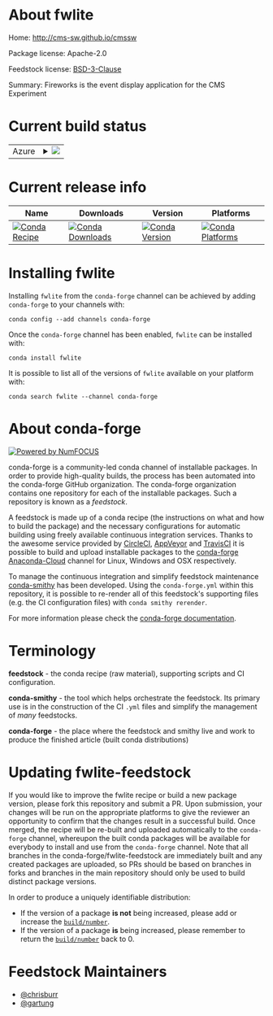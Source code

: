 About fwlite
============

Home: http://cms-sw.github.io/cmssw

Package license: Apache-2.0

Feedstock license: [BSD-3-Clause](https://github.com/conda-forge/fwlite-feedstock/blob/master/LICENSE.txt)

Summary: Fireworks is the event display application for the CMS Experiment

Current build status
====================


<table>
    
  <tr>
    <td>Azure</td>
    <td>
      <details>
        <summary>
          <a href="https://dev.azure.com/conda-forge/feedstock-builds/_build/latest?definitionId=6651&branchName=master">
            <img src="https://dev.azure.com/conda-forge/feedstock-builds/_apis/build/status/fwlite-feedstock?branchName=master">
          </a>
        </summary>
        <table>
          <thead><tr><th>Variant</th><th>Status</th></tr></thead>
          <tbody><tr>
              <td>linux_64_boost_cpp1.72.0c_compiler_version7cxx_compiler_version7fortran_compiler_version7python3.6.____cpython</td>
              <td>
                <a href="https://dev.azure.com/conda-forge/feedstock-builds/_build/latest?definitionId=6651&branchName=master">
                  <img src="https://dev.azure.com/conda-forge/feedstock-builds/_apis/build/status/fwlite-feedstock?branchName=master&jobName=linux&configuration=linux_64_boost_cpp1.72.0c_compiler_version7cxx_compiler_version7fortran_compiler_version7python3.6.____cpython" alt="variant">
                </a>
              </td>
            </tr><tr>
              <td>linux_64_boost_cpp1.72.0c_compiler_version7cxx_compiler_version7fortran_compiler_version7python3.7.____cpython</td>
              <td>
                <a href="https://dev.azure.com/conda-forge/feedstock-builds/_build/latest?definitionId=6651&branchName=master">
                  <img src="https://dev.azure.com/conda-forge/feedstock-builds/_apis/build/status/fwlite-feedstock?branchName=master&jobName=linux&configuration=linux_64_boost_cpp1.72.0c_compiler_version7cxx_compiler_version7fortran_compiler_version7python3.7.____cpython" alt="variant">
                </a>
              </td>
            </tr><tr>
              <td>linux_64_boost_cpp1.72.0c_compiler_version7cxx_compiler_version7fortran_compiler_version7python3.8.____cpython</td>
              <td>
                <a href="https://dev.azure.com/conda-forge/feedstock-builds/_build/latest?definitionId=6651&branchName=master">
                  <img src="https://dev.azure.com/conda-forge/feedstock-builds/_apis/build/status/fwlite-feedstock?branchName=master&jobName=linux&configuration=linux_64_boost_cpp1.72.0c_compiler_version7cxx_compiler_version7fortran_compiler_version7python3.8.____cpython" alt="variant">
                </a>
              </td>
            </tr><tr>
              <td>linux_64_boost_cpp1.72.0c_compiler_version9cxx_compiler_version9fortran_compiler_version9python3.6.____cpython</td>
              <td>
                <a href="https://dev.azure.com/conda-forge/feedstock-builds/_build/latest?definitionId=6651&branchName=master">
                  <img src="https://dev.azure.com/conda-forge/feedstock-builds/_apis/build/status/fwlite-feedstock?branchName=master&jobName=linux&configuration=linux_64_boost_cpp1.72.0c_compiler_version9cxx_compiler_version9fortran_compiler_version9python3.6.____cpython" alt="variant">
                </a>
              </td>
            </tr><tr>
              <td>linux_64_boost_cpp1.72.0c_compiler_version9cxx_compiler_version9fortran_compiler_version9python3.7.____cpython</td>
              <td>
                <a href="https://dev.azure.com/conda-forge/feedstock-builds/_build/latest?definitionId=6651&branchName=master">
                  <img src="https://dev.azure.com/conda-forge/feedstock-builds/_apis/build/status/fwlite-feedstock?branchName=master&jobName=linux&configuration=linux_64_boost_cpp1.72.0c_compiler_version9cxx_compiler_version9fortran_compiler_version9python3.7.____cpython" alt="variant">
                </a>
              </td>
            </tr><tr>
              <td>linux_64_boost_cpp1.72.0c_compiler_version9cxx_compiler_version9fortran_compiler_version9python3.8.____cpython</td>
              <td>
                <a href="https://dev.azure.com/conda-forge/feedstock-builds/_build/latest?definitionId=6651&branchName=master">
                  <img src="https://dev.azure.com/conda-forge/feedstock-builds/_apis/build/status/fwlite-feedstock?branchName=master&jobName=linux&configuration=linux_64_boost_cpp1.72.0c_compiler_version9cxx_compiler_version9fortran_compiler_version9python3.8.____cpython" alt="variant">
                </a>
              </td>
            </tr><tr>
              <td>linux_64_boost_cpp1.74.0c_compiler_version7cxx_compiler_version7fortran_compiler_version7python3.6.____cpython</td>
              <td>
                <a href="https://dev.azure.com/conda-forge/feedstock-builds/_build/latest?definitionId=6651&branchName=master">
                  <img src="https://dev.azure.com/conda-forge/feedstock-builds/_apis/build/status/fwlite-feedstock?branchName=master&jobName=linux&configuration=linux_64_boost_cpp1.74.0c_compiler_version7cxx_compiler_version7fortran_compiler_version7python3.6.____cpython" alt="variant">
                </a>
              </td>
            </tr><tr>
              <td>linux_64_boost_cpp1.74.0c_compiler_version7cxx_compiler_version7fortran_compiler_version7python3.7.____cpython</td>
              <td>
                <a href="https://dev.azure.com/conda-forge/feedstock-builds/_build/latest?definitionId=6651&branchName=master">
                  <img src="https://dev.azure.com/conda-forge/feedstock-builds/_apis/build/status/fwlite-feedstock?branchName=master&jobName=linux&configuration=linux_64_boost_cpp1.74.0c_compiler_version7cxx_compiler_version7fortran_compiler_version7python3.7.____cpython" alt="variant">
                </a>
              </td>
            </tr><tr>
              <td>linux_64_boost_cpp1.74.0c_compiler_version7cxx_compiler_version7fortran_compiler_version7python3.8.____cpython</td>
              <td>
                <a href="https://dev.azure.com/conda-forge/feedstock-builds/_build/latest?definitionId=6651&branchName=master">
                  <img src="https://dev.azure.com/conda-forge/feedstock-builds/_apis/build/status/fwlite-feedstock?branchName=master&jobName=linux&configuration=linux_64_boost_cpp1.74.0c_compiler_version7cxx_compiler_version7fortran_compiler_version7python3.8.____cpython" alt="variant">
                </a>
              </td>
            </tr><tr>
              <td>linux_64_boost_cpp1.74.0c_compiler_version9cxx_compiler_version9fortran_compiler_version9python3.6.____cpython</td>
              <td>
                <a href="https://dev.azure.com/conda-forge/feedstock-builds/_build/latest?definitionId=6651&branchName=master">
                  <img src="https://dev.azure.com/conda-forge/feedstock-builds/_apis/build/status/fwlite-feedstock?branchName=master&jobName=linux&configuration=linux_64_boost_cpp1.74.0c_compiler_version9cxx_compiler_version9fortran_compiler_version9python3.6.____cpython" alt="variant">
                </a>
              </td>
            </tr><tr>
              <td>linux_64_boost_cpp1.74.0c_compiler_version9cxx_compiler_version9fortran_compiler_version9python3.7.____cpython</td>
              <td>
                <a href="https://dev.azure.com/conda-forge/feedstock-builds/_build/latest?definitionId=6651&branchName=master">
                  <img src="https://dev.azure.com/conda-forge/feedstock-builds/_apis/build/status/fwlite-feedstock?branchName=master&jobName=linux&configuration=linux_64_boost_cpp1.74.0c_compiler_version9cxx_compiler_version9fortran_compiler_version9python3.7.____cpython" alt="variant">
                </a>
              </td>
            </tr><tr>
              <td>linux_64_boost_cpp1.74.0c_compiler_version9cxx_compiler_version9fortran_compiler_version9python3.8.____cpython</td>
              <td>
                <a href="https://dev.azure.com/conda-forge/feedstock-builds/_build/latest?definitionId=6651&branchName=master">
                  <img src="https://dev.azure.com/conda-forge/feedstock-builds/_apis/build/status/fwlite-feedstock?branchName=master&jobName=linux&configuration=linux_64_boost_cpp1.74.0c_compiler_version9cxx_compiler_version9fortran_compiler_version9python3.8.____cpython" alt="variant">
                </a>
              </td>
            </tr><tr>
              <td>osx_64_boost_cpp1.72.0fortran_compiler_version7python3.6.____cpython</td>
              <td>
                <a href="https://dev.azure.com/conda-forge/feedstock-builds/_build/latest?definitionId=6651&branchName=master">
                  <img src="https://dev.azure.com/conda-forge/feedstock-builds/_apis/build/status/fwlite-feedstock?branchName=master&jobName=osx&configuration=osx_64_boost_cpp1.72.0fortran_compiler_version7python3.6.____cpython" alt="variant">
                </a>
              </td>
            </tr><tr>
              <td>osx_64_boost_cpp1.72.0fortran_compiler_version7python3.7.____cpython</td>
              <td>
                <a href="https://dev.azure.com/conda-forge/feedstock-builds/_build/latest?definitionId=6651&branchName=master">
                  <img src="https://dev.azure.com/conda-forge/feedstock-builds/_apis/build/status/fwlite-feedstock?branchName=master&jobName=osx&configuration=osx_64_boost_cpp1.72.0fortran_compiler_version7python3.7.____cpython" alt="variant">
                </a>
              </td>
            </tr><tr>
              <td>osx_64_boost_cpp1.72.0fortran_compiler_version7python3.8.____cpython</td>
              <td>
                <a href="https://dev.azure.com/conda-forge/feedstock-builds/_build/latest?definitionId=6651&branchName=master">
                  <img src="https://dev.azure.com/conda-forge/feedstock-builds/_apis/build/status/fwlite-feedstock?branchName=master&jobName=osx&configuration=osx_64_boost_cpp1.72.0fortran_compiler_version7python3.8.____cpython" alt="variant">
                </a>
              </td>
            </tr><tr>
              <td>osx_64_boost_cpp1.72.0fortran_compiler_version9python3.6.____cpython</td>
              <td>
                <a href="https://dev.azure.com/conda-forge/feedstock-builds/_build/latest?definitionId=6651&branchName=master">
                  <img src="https://dev.azure.com/conda-forge/feedstock-builds/_apis/build/status/fwlite-feedstock?branchName=master&jobName=osx&configuration=osx_64_boost_cpp1.72.0fortran_compiler_version9python3.6.____cpython" alt="variant">
                </a>
              </td>
            </tr><tr>
              <td>osx_64_boost_cpp1.72.0fortran_compiler_version9python3.7.____cpython</td>
              <td>
                <a href="https://dev.azure.com/conda-forge/feedstock-builds/_build/latest?definitionId=6651&branchName=master">
                  <img src="https://dev.azure.com/conda-forge/feedstock-builds/_apis/build/status/fwlite-feedstock?branchName=master&jobName=osx&configuration=osx_64_boost_cpp1.72.0fortran_compiler_version9python3.7.____cpython" alt="variant">
                </a>
              </td>
            </tr><tr>
              <td>osx_64_boost_cpp1.72.0fortran_compiler_version9python3.8.____cpython</td>
              <td>
                <a href="https://dev.azure.com/conda-forge/feedstock-builds/_build/latest?definitionId=6651&branchName=master">
                  <img src="https://dev.azure.com/conda-forge/feedstock-builds/_apis/build/status/fwlite-feedstock?branchName=master&jobName=osx&configuration=osx_64_boost_cpp1.72.0fortran_compiler_version9python3.8.____cpython" alt="variant">
                </a>
              </td>
            </tr><tr>
              <td>osx_64_boost_cpp1.74.0fortran_compiler_version7python3.6.____cpython</td>
              <td>
                <a href="https://dev.azure.com/conda-forge/feedstock-builds/_build/latest?definitionId=6651&branchName=master">
                  <img src="https://dev.azure.com/conda-forge/feedstock-builds/_apis/build/status/fwlite-feedstock?branchName=master&jobName=osx&configuration=osx_64_boost_cpp1.74.0fortran_compiler_version7python3.6.____cpython" alt="variant">
                </a>
              </td>
            </tr><tr>
              <td>osx_64_boost_cpp1.74.0fortran_compiler_version7python3.7.____cpython</td>
              <td>
                <a href="https://dev.azure.com/conda-forge/feedstock-builds/_build/latest?definitionId=6651&branchName=master">
                  <img src="https://dev.azure.com/conda-forge/feedstock-builds/_apis/build/status/fwlite-feedstock?branchName=master&jobName=osx&configuration=osx_64_boost_cpp1.74.0fortran_compiler_version7python3.7.____cpython" alt="variant">
                </a>
              </td>
            </tr><tr>
              <td>osx_64_boost_cpp1.74.0fortran_compiler_version7python3.8.____cpython</td>
              <td>
                <a href="https://dev.azure.com/conda-forge/feedstock-builds/_build/latest?definitionId=6651&branchName=master">
                  <img src="https://dev.azure.com/conda-forge/feedstock-builds/_apis/build/status/fwlite-feedstock?branchName=master&jobName=osx&configuration=osx_64_boost_cpp1.74.0fortran_compiler_version7python3.8.____cpython" alt="variant">
                </a>
              </td>
            </tr><tr>
              <td>osx_64_boost_cpp1.74.0fortran_compiler_version9python3.6.____cpython</td>
              <td>
                <a href="https://dev.azure.com/conda-forge/feedstock-builds/_build/latest?definitionId=6651&branchName=master">
                  <img src="https://dev.azure.com/conda-forge/feedstock-builds/_apis/build/status/fwlite-feedstock?branchName=master&jobName=osx&configuration=osx_64_boost_cpp1.74.0fortran_compiler_version9python3.6.____cpython" alt="variant">
                </a>
              </td>
            </tr><tr>
              <td>osx_64_boost_cpp1.74.0fortran_compiler_version9python3.7.____cpython</td>
              <td>
                <a href="https://dev.azure.com/conda-forge/feedstock-builds/_build/latest?definitionId=6651&branchName=master">
                  <img src="https://dev.azure.com/conda-forge/feedstock-builds/_apis/build/status/fwlite-feedstock?branchName=master&jobName=osx&configuration=osx_64_boost_cpp1.74.0fortran_compiler_version9python3.7.____cpython" alt="variant">
                </a>
              </td>
            </tr><tr>
              <td>osx_64_boost_cpp1.74.0fortran_compiler_version9python3.8.____cpython</td>
              <td>
                <a href="https://dev.azure.com/conda-forge/feedstock-builds/_build/latest?definitionId=6651&branchName=master">
                  <img src="https://dev.azure.com/conda-forge/feedstock-builds/_apis/build/status/fwlite-feedstock?branchName=master&jobName=osx&configuration=osx_64_boost_cpp1.74.0fortran_compiler_version9python3.8.____cpython" alt="variant">
                </a>
              </td>
            </tr>
          </tbody>
        </table>
      </details>
    </td>
  </tr>
</table>

Current release info
====================

| Name | Downloads | Version | Platforms |
| --- | --- | --- | --- |
| [![Conda Recipe](https://img.shields.io/badge/recipe-fwlite-green.svg)](https://anaconda.org/conda-forge/fwlite) | [![Conda Downloads](https://img.shields.io/conda/dn/conda-forge/fwlite.svg)](https://anaconda.org/conda-forge/fwlite) | [![Conda Version](https://img.shields.io/conda/vn/conda-forge/fwlite.svg)](https://anaconda.org/conda-forge/fwlite) | [![Conda Platforms](https://img.shields.io/conda/pn/conda-forge/fwlite.svg)](https://anaconda.org/conda-forge/fwlite) |

Installing fwlite
=================

Installing `fwlite` from the `conda-forge` channel can be achieved by adding `conda-forge` to your channels with:

```
conda config --add channels conda-forge
```

Once the `conda-forge` channel has been enabled, `fwlite` can be installed with:

```
conda install fwlite
```

It is possible to list all of the versions of `fwlite` available on your platform with:

```
conda search fwlite --channel conda-forge
```


About conda-forge
=================

[![Powered by NumFOCUS](https://img.shields.io/badge/powered%20by-NumFOCUS-orange.svg?style=flat&colorA=E1523D&colorB=007D8A)](http://numfocus.org)

conda-forge is a community-led conda channel of installable packages.
In order to provide high-quality builds, the process has been automated into the
conda-forge GitHub organization. The conda-forge organization contains one repository
for each of the installable packages. Such a repository is known as a *feedstock*.

A feedstock is made up of a conda recipe (the instructions on what and how to build
the package) and the necessary configurations for automatic building using freely
available continuous integration services. Thanks to the awesome service provided by
[CircleCI](https://circleci.com/), [AppVeyor](https://www.appveyor.com/)
and [TravisCI](https://travis-ci.com/) it is possible to build and upload installable
packages to the [conda-forge](https://anaconda.org/conda-forge)
[Anaconda-Cloud](https://anaconda.org/) channel for Linux, Windows and OSX respectively.

To manage the continuous integration and simplify feedstock maintenance
[conda-smithy](https://github.com/conda-forge/conda-smithy) has been developed.
Using the ``conda-forge.yml`` within this repository, it is possible to re-render all of
this feedstock's supporting files (e.g. the CI configuration files) with ``conda smithy rerender``.

For more information please check the [conda-forge documentation](https://conda-forge.org/docs/).

Terminology
===========

**feedstock** - the conda recipe (raw material), supporting scripts and CI configuration.

**conda-smithy** - the tool which helps orchestrate the feedstock.
                   Its primary use is in the construction of the CI ``.yml`` files
                   and simplify the management of *many* feedstocks.

**conda-forge** - the place where the feedstock and smithy live and work to
                  produce the finished article (built conda distributions)


Updating fwlite-feedstock
=========================

If you would like to improve the fwlite recipe or build a new
package version, please fork this repository and submit a PR. Upon submission,
your changes will be run on the appropriate platforms to give the reviewer an
opportunity to confirm that the changes result in a successful build. Once
merged, the recipe will be re-built and uploaded automatically to the
`conda-forge` channel, whereupon the built conda packages will be available for
everybody to install and use from the `conda-forge` channel.
Note that all branches in the conda-forge/fwlite-feedstock are
immediately built and any created packages are uploaded, so PRs should be based
on branches in forks and branches in the main repository should only be used to
build distinct package versions.

In order to produce a uniquely identifiable distribution:
 * If the version of a package **is not** being increased, please add or increase
   the [``build/number``](https://conda.io/docs/user-guide/tasks/build-packages/define-metadata.html#build-number-and-string).
 * If the version of a package **is** being increased, please remember to return
   the [``build/number``](https://conda.io/docs/user-guide/tasks/build-packages/define-metadata.html#build-number-and-string)
   back to 0.

Feedstock Maintainers
=====================

* [@chrisburr](https://github.com/chrisburr/)
* [@gartung](https://github.com/gartung/)

